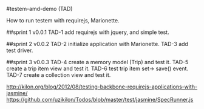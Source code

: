 #testem-amd-demo (TAD)

How to run testem with requirejs, Marionette.

##sprint 1 v0.0.1
TAD-1 add requirejs with jquery, and simple test. 

##sprint 2 v0.0.2
TAD-2 initialize application with Marionette.
TAD-3 add test driver.

##sprint 3 v0.0.3
TAD-4 create a memory model (Trip) and test it.
TAD-5 create a trip item view and test it.
TAD-6 test trip item set-> save() event.
TAD-7 create a collection view and test it.



http://kilon.org/blog/2012/08/testing-backbone-requirejs-applications-with-jasmine/
https://github.com/uzikilon/Todos/blob/master/test/jasmine/SpecRunner.js
